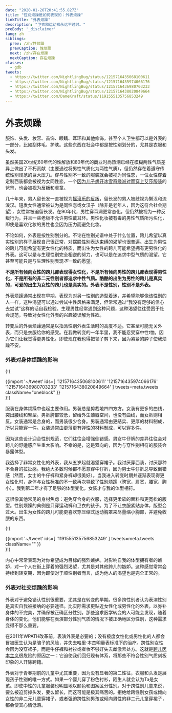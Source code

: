 ```yaml
---
date: "2020-01-26T20:41:55.827Z"
title: "性别烦躁是如何表现的：外表烦躁"
linkTitle: "外表烦躁"
description: "卫衣和运动裤永远不过时。"
preBody: '_disclaimer'
lang: zh
siblings:
  prev: /zh/性烦躁
  prevCaption: 性烦躁
  next: /zh/存在烦躁
  nextCaption: 存在烦躁
classes:
  - gdb
tweets:
  - https://twitter.com/NightlingBug/status/1215716435068100611
  - https://twitter.com/NightlingBug/status/1215716435974066176
  - https://twitter.com/NightlingBug/status/1215716436980703233
  - https://twitter.com/NightlingBug/status/1215716438020849664
  - https://twitter.com/DameKraft/status/1191555135756853249
---
```


# 外表烦躁

服饰、头发、妆容、首饰、眼睛、耳环和其他修饰，甚至个人卫生都可以是外表的一部分，比如刮体毛、护肤。这些东西在社会中都是按性别划分的，尤其是衣服和头发。

虽然美国20世纪60年代的性解放和80年代的商业时尚热潮已经在模糊两性气质差异上做出了不朽贡献（主要通过将男性气质化为两性气质），但仍然存在着遵守传统性别规范的巨大压力。穿与性别不一致的服装就会被视为同性恋，一位女性穿着定制西装都会被视为女同性恋，一个[因为儿子想开冰雪奇缘派对而穿上艾莎服装](https://twitter.com/cbsnews/status/1088441623846023168)的爸爸，也会被视为反叛和虐童。

几十年来，男人留长发一直被视为[摇滚乐的反叛](https://www.youtube.com/watch?v=3w7CrxLj36I)，留长发的男人被歧视为懒汉和流浪汉。短发女性通常被认为是同性恋或女汉子（除非是老年人，因为这符合社会期望），女性常被迫留长发。在90年代，男性穿耳洞更常态化，但仍然被视为一种反叛行为，并且一些老板不允许男性戴耳环。男性化妆被有毒的男性气质所污名化，即使是喜欢化妆的男性也会因为压力而避免化妆。

不论如何，外表是按性别划分的。不论在性别光谱中处于什么位置，跨儿希望以真实性别的样子展现自己很正常，对摆脱性别表达束缚的渴望也很普遍。出生为男性的跨儿可能希望有更女性化的特质，而出生为女性的跨儿可能希望拥有更男性化的外表。这可以是与生理性别完全相逆的努力，也可以是在追求中型气质的渴望。它甚至可能只是与生理性别表现*不*一致的愿望。

**不是所有倾向女性的跨儿都表现得女性化，不是所有倾向男性的跨儿都表现得男性化，不是所有的非二元性别者都追求中性气质。酷酷的出生为男性的跨儿是真实的，可爱的出生为女性的跨儿也是真实的。外表不是性别，性别不是外表。**

外表烦躁通常出现在早期，表现为对另一性别的造型着迷，并希望能够像该性别的人一样。这种渴望可以通过尝试中性风格来满足，但常常通过“我没有足够的信心去尝试”这样的话自我检验。生理男性经常遇到这种问题，这种渴望往往受困于社会规范，导致对女性化外表的兴趣被误解为性欲。

转变后的外表烦躁通常是以指派性别外表生活时的高度不适。它甚至可能无关外表，而只是衣服给你的感受。在我做转变的一年半里，我不能忍受穿中性t恤，因为它们让我觉得更男性化。即使现在我也得把领子剪下来，因为紧紧的脖子使我烦躁不安。

### 外表对身体烦躁的影响

{!{ <div class="gutter">{{import '~/tweet' ids=[
  '1215716435068100611'
  '1215716435974066176'
  '1215716436980703233'
  '1215716438020849664'
] tweets=meta.tweets className="oneblock" }}</div> }!}

服装在身体烦躁中也起主要作用。男装总是剪裁地四四方方。女装有更多的曲线，突出腰线和臀型。男裤胯部较低，留给外生殖器空间，也没有曲线，而女裤则相反。女装通常是合身的，而男装很少合身。男装通常由更结实、更厚的材料制成，所以只能穿一件。女装通常由更薄更有弹性的材料制成，可以穿多件。

因为这些设计迎合性别规范，它们往往会增强倒错感。男女牛仔裤的差异往往会对跨儿的舒适感产生重大影响。不幸的是，这是双向的，因为与穿性别相符的服装会暴露体型。

我选择了非常女性化的外表，我从五岁起就渴望穿裙子。我讨厌穿西装，讨厌那种不合身的拉扯感。我绝大多数时候都不愿意穿牛仔裤，因为男士牛仔裤总导致倒错感（然而，女士的牛仔裤和紧身裤却很美好）。当我进入转变时期并逐渐表现得更女性化时，身体与女性标准的不一致再次导致了性别烦躁（胯宽，肩宽，腰宽，胸小）。我到第二年才有了足够的体型变化，女装才与我的体型相符。

这很像其他常见的身材焦虑：避免穿合身的衣服，选择更柔软的面料和更宽松的版型。性别烦躁的典例是只穿运动裤和卫衣的孩子。为了不让衣服紧贴身体，版型会过大。出生为女性的跨儿可能更喜欢穿压缩式运动胸罩来尽量缩小胸部，并避免收腰的东西。

{!{ <div class="gutter">{{import '~/tweet' ids=[
  '1191555135756853249'
] tweets=meta.tweets className="" }}</div> }!}

内心中常常表现为对你希望成为目标的强烈嫉妒。对影响自我的体型拥有者的嫉妒，对一个人在街上穿着的强烈渴望，尤其是对其他跨儿的嫉妒。这种感觉常常会持续到转变期，因为即使对于顺性别者而言，成为他人的渴望也是完全正常的。


### 外表对社交烦躁的影响

外表对于避免错认性别很重要，尤其是在转变的早期。很多跨性别者认为表演性别是真实自我被接纳的必要途径。比实际需求更贴近女性化或男性化的外表，以弥补身体的不完美，并确保被正确区分性别。那些追求医学转变的人可能会发现，随着身体的变化，他们能够在表演部分性别气质的情况下被正确地区分性别，这种需求变得不那么重要。

在2011年WPATH改革前，表演外表是必要的；没有极度女性化或男性化的人都会冒被医生认为是骗子的风险，并失去哈里·本杰明量表标准下的治疗。跨性别女性会因为没穿裙子，而是牛仔裤和衬衫或者妆不够好失去雌激素处方。这就是[跨儿医本主义](https://en.wikipedia.org/wiki/Transmedicalism)很危险的原因之一：它迫使我们回归现有体系，将那些不符合性别气质刻板印象的人开除跨籍。

外表对于青春期前的儿童中尤其重要，因为没有显著的第二性征，衣服和头发是展现孩子性别的唯一方式。如果一个婴儿穿了粉色衬衫，陌生人就会认为Ta是女孩。即使中性的儿童服装也明显地以颜色和图案区分性别。对于跨性别儿童来说，要么被迫剪掉头发，要么留长，而这可能是极其痛苦的。拒绝给跨性别女孩或倾向女性的非二元儿童穿裙子，或者强迫跨性别男孩或倾向男性的非二元儿童穿裙子，都会使其心情低落。
